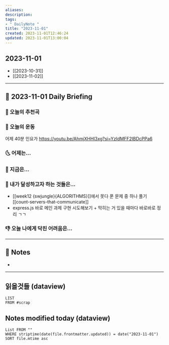 ```yaml
---
aliases: 
description:
tags:
- " DailyNote "
title: "2023-11-01"
created: 2023-11-01T12:46:24
updated: 2023-11-01T13:00:04
---
```


## 2023-11-01

- [[2023-10-31]] 
- [[2023-11-02]]

---

## 📅 2023-11-01 Daily Briefing

### 🎵 오늘의 추천곡

### 🏃 오늘의 운동

어제 40분 인요가 <https://youtu.be/AhmjXHHI3xg?si=YzIdMFF2IBDcPPa6>

### 🌜 어제는...

### 🙌 지금은...

### 🚀 내가 달성하고자 하는 것들은...

- [[week12 {swjungle}{ALGORITHMS}]]에서 못다 푼 문제 중 하나 풀기 [[count-servers-that-communicate]]
- express.js 바로 메인 과제 구현 시도해보기 + 막히는 거 있을 때마다 바로바로 정리 ㄱㄱ

### 👎 오늘 나에게 닥친 어려움은...

---

## 📝 Notes

- 

---

## 읽을것들 (dataview)

```dataview
LIST
FROM #scrap
```

## Notes modified today (dataview)

```dataview
List FROM "" 
WHERE striptime(date(file.frontmatter.updated)) = date("2023-11-01") 
SORT file.mtime asc
```
